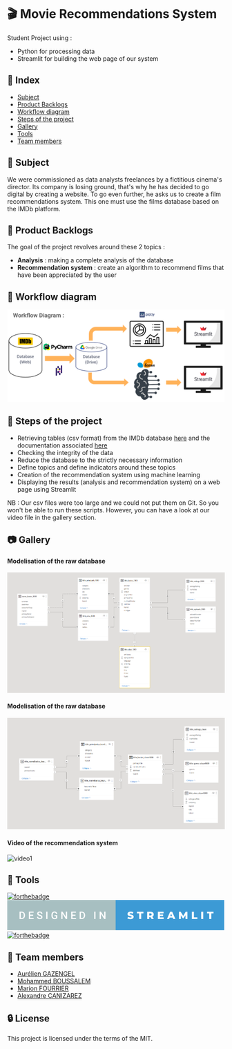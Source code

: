 # :clapper: Movie Recommendations System

Student Project using :
 - Python for processing data
 - Streamlit for building the web page of our system


## :ledger: Index

 - [Subject](#beginner-subject)
 - [Product Backlogs](#dart-product-backlogs)
 - [Workflow diagram](h#wrench-tools)
 - [Steps of the project](#scroll-steps-of-the-project)
 - [Gallery](#camera-gallery)
 - [Tools](#wrench-tools)
 - [Team members](#handshake-team-members)


## :beginner: Subject

We were commissioned as data analysts freelances by a fictitious cinema's director.
Its company is losing ground, that's why he has decided to go digital by creating a website.
To go even further, he asks us to create a film recommendations system.
This one must use the films database based on the IMDb platform.


## :dart: Product Backlogs

The goal of the project revolves around these 2 topics :
 - **Analysis** : making a complete analysis of the database
 - **Recommendation system** : create an algorithm to recommend films that have been appreciated by the user


## :twisted_rightwards_arrows: Workflow diagram

![Picture1](Pictures/workflow-diagram.png)


## :scroll: Steps of the project

 - Retrieving tables (csv format) from the IMDb database [here](https://datasets.imdbws.com/) and the documentation associated [here](https://www.imdb.com/interfaces/)
 - Checking the integrity of the data
 - Reduce the database to the strictly necessary information
 - Define topics and define indicators around these topics
 - Creation of the recommendation system using machine learning
 - Displaying the results (analysis and recommendation system) on a web page using Streamlit

NB : Our csv files were too large and we could not put them on Git. So you won't be able to run these scripts.
However, you can have a look at our video file in the gallery section.


## :camera: Gallery

#### Modelisation of the raw database
![picture2](Pictures/database-raw-modelisation.png)

#### Modelisation of the raw database
![picture3](Pictures/database-clean-modelisation.png)

#### Video of the recommendation system
![video1](Videos/Recommendation_System.gif)


## :wrench: Tools

[![forthebadge](https://forthebadge.com/images/badges/made-with-python.svg)](https://forthebadge.com)
[![forthebadge](Pictures/badge-designed-in-streamlit-A7BFC1-3C9AD5.svg)](https://forthebadge.com)
[![forthebadge](https://forthebadge.com/images/badges/built-with-love.svg)](https://forthebadge.com)


## :handshake: Team members

 - [Aurélien GAZENGEL](https://github.com/Aurelien-GZL)
 - [Mohammed BOUSSALEM](https://github.com/boussalemmo)
 - [Marion FOURRIER](https://github.com/MarionFourrier)
 - [Alexandre CANIZAREZ](https://github.com/AlexCNZRZ)


## :lock: License

This project is licensed under the terms of the MIT.
